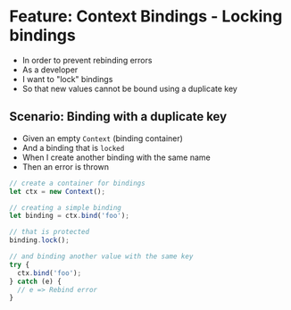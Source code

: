 # Feature: Context Bindings - Locking bindings

* In order to prevent rebinding errors
* As a developer
* I want to "lock" bindings
* So that new values cannot be bound using a duplicate key

## Scenario: Binding with a duplicate key

* Given an empty `Context` (binding container)
* And a binding that is `locked`
* When I create another binding with the same name
* Then an error is thrown

```ts
// create a container for bindings
let ctx = new Context();

// creating a simple binding
let binding = ctx.bind('foo');

// that is protected
binding.lock();

// and binding another value with the same key
try {
  ctx.bind('foo');
} catch (e) {
  // e => Rebind error
}
```
